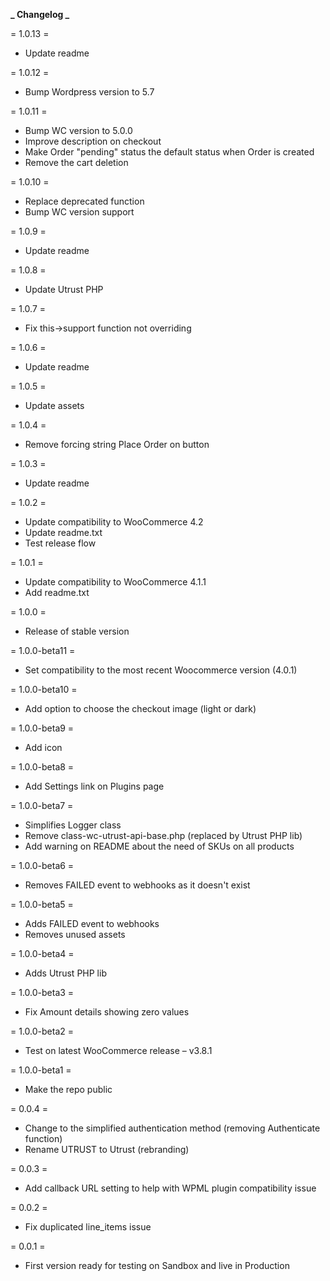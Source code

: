 **_ Changelog _**

= 1.0.13 =

- Update readme

= 1.0.12 =

- Bump Wordpress version to 5.7

= 1.0.11 =

- Bump WC version to 5.0.0
- Improve description on checkout
- Make Order "pending" status the default status when Order is created
- Remove the cart deletion

= 1.0.10 =

- Replace deprecated function
- Bump WC version support

= 1.0.9 =

- Update readme

= 1.0.8 =

- Update Utrust PHP

= 1.0.7 =

- Fix this->support function not overriding

= 1.0.6 =

- Update readme

= 1.0.5 =

- Update assets

= 1.0.4 =

- Remove forcing string Place Order on button

= 1.0.3 =

- Update readme

= 1.0.2 =

- Update compatibility to WooCommerce 4.2
- Update readme.txt
- Test release flow

= 1.0.1 =

- Update compatibility to WooCommerce 4.1.1
- Add readme.txt

= 1.0.0 =

- Release of stable version

= 1.0.0-beta11 =

- Set compatibility to the most recent Woocommerce version (4.0.1)

= 1.0.0-beta10 =

- Add option to choose the checkout image (light or dark)

= 1.0.0-beta9 =

- Add icon

= 1.0.0-beta8 =

- Add Settings link on Plugins page

= 1.0.0-beta7 =

- Simplifies Logger class
- Remove class-wc-utrust-api-base.php (replaced by Utrust PHP lib)
- Add warning on README about the need of SKUs on all products

= 1.0.0-beta6 =

- Removes FAILED event to webhooks as it doesn't exist

= 1.0.0-beta5 =

- Adds FAILED event to webhooks
- Removes unused assets

= 1.0.0-beta4 =

- Adds Utrust PHP lib

= 1.0.0-beta3 =

- Fix Amount details showing zero values

= 1.0.0-beta2 =

- Test on latest WooCommerce release – v3.8.1

= 1.0.0-beta1 =

- Make the repo public

= 0.0.4 =

- Change to the simplified authentication method (removing Authenticate function)
- Rename UTRUST to Utrust (rebranding)

= 0.0.3 =

- Add callback URL setting to help with WPML plugin compatibility issue

= 0.0.2 =

- Fix duplicated line_items issue

= 0.0.1 =

- First version ready for testing on Sandbox and live in Production

